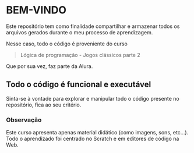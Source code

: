 # BEM-VINDO 


Este repositório tem como finalidade compartilhar e armazenar todos os arquivos gerados durante o meu processo de aprendizagem.

Nesse caso, todo o código é proveniente do curso

>  Lógica de programação - Jogos clássicos parte 2

Que por sua vez, faz parte da Alura.

## Todo o código é funcional e executável

Sinta-se à vontade para explorar e manipular todo o código presente no repositório, fica ao seu critério.

### Observação

Este curso apresenta apenas material didático (como imagens, sons, etc...).
Todo o aprendizado foi centrado no Scratch e em editores de código na Web.
